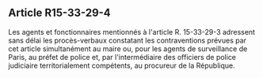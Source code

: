 Article R15-33-29-4
----
Les agents et fonctionnaires mentionnés à l'article R. 15-33-29-3 adressent sans
délai les procès-verbaux constatant les contraventions prévues par cet article
simultanément au maire ou, pour les agents de surveillance de Paris, au préfet
de police et, par l'intermédiaire des officiers de police judiciaire
territorialement compétents, au procureur de la République.
